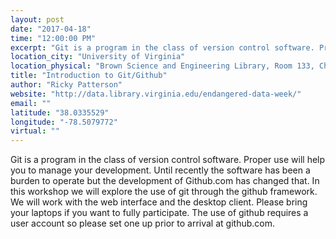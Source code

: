 ```yaml
---
layout: post
date: "2017-04-18"
time: "12:00:00 PM"
excerpt: "Git is a program in the class of version control software. Proper use will help you to manage your development. Until recently the software ..."
location_city: "University of Virginia"
location_physical: "Brown Science and Engineering Library, Room 133, Charlottesville, VA"
title: "Introduction to Git/Github"
author: "Ricky Patterson"
website: "http://data.library.virginia.edu/endangered-data-week/"
email: ""
latitude: "38.0335529"
longitude: "-78.5079772"
virtual: ""
---
```


Git is a program in the class of version control software. Proper use will help you to manage your development. Until recently the software has been a burden to operate but the development of Github.com has changed that. In this workshop we will explore the use of git through the github framework. We will work with the web interface and the desktop client. Please bring your laptops if you want to fully participate. The use of github requires a user account so please set one up prior to arrival at github.com.
